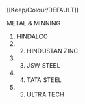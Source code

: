 [[Keep/Colour/DEFAULT]] 


METAL & MINNING

1. HINDALCO
2. 2. HINDUSTAN ZINC
3. 3. JSW STEEL
4. 4. TATA STEEL
5. 5. ULTRA TECH
